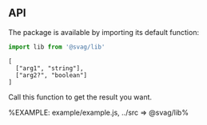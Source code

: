 
## API

The package is available by importing its default function:

```js
import lib from '@svag/lib'
```

```### lib
[
  ["arg1", "string"],
  ["arg2?", "boolean"]
]
```

Call this function to get the result you want.

%EXAMPLE: example/example.js, ../src => @svag/lib%
